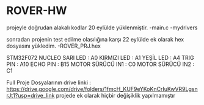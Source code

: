 # ROVER-HW
projeyle doğrudan alakalı kodlar 20 eylülde yüklenmiştir.
-main.c 
-mydrivers

sonradan projenin test edilme olasılığına karşı 22 eylülde ek olarak hex dosyasını yükledim.
-ROVER_PRJ.hex

STM32F072 NUCLEO
SARI LED : A0 
KIRMIZI LED : A1
YEŞİL LED : A4
TRIG PIN : A10
ECHO PIN : B15
MOTOR SÜRÜCÜ IN1 : C0
MOTOR SÜRÜCÜ IN2 : C1

Full Proje Dosyalarının drive linki : https://drive.google.com/drive/folders/1fmcH_KUF9eYKoKnCrIuKwVR9LgsnrJt1?usp=drive_link
projede ek olarak hiçbir değişiklik yapılmamıştır


